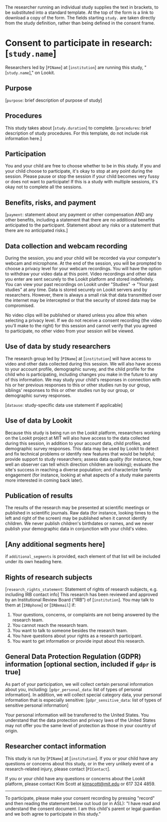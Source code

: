 The researcher running an individual study supplies the text in brackets, to be substituted into a standard template. At the top of the form is a link to download a copy of the form. The fields starting `study.` are taken directly from the study definition, rather than being defined in the consent frame.

# Consent to participate in research: [`study.name`]

Researchers led by [`PIName`] at [`institution`] are running this study, "[`study.name`]," on Lookit.

## Purpose

[`purpose`: brief description of purpose of study]

## Procedures

This study takes about [`study.duration`] to complete. [`procedures`: brief description of study procedures. For this template, do not include risk information here.]

## Participation

You and your child are free to choose whether to be in this study. If you and your child choose to participate, it's okay to stop at any point during the session. Please pause or stop the session if your child becomes very fussy or does not want to participate! If this is a study with multiple sessions, it's okay not to complete all the sessions.

## Benefits, risks, and payment

[`payment`: statement about any payment or other compensation AND any other benefits, including a statement that there are no additional benefits anticipated to the participant. Statement about any risks or a statement that there are no anticipated risks.]

## Data collection and webcam recording

During the session, you and your child will be recorded via your computer's webcam and microphone. At the end of the session, you will be prompted to choose a privacy level for your webcam recordings. You will have the option to withdraw your video data at this point. Video recordings and other data you enter are sent securely to the Lookit platform and stored indefinitely. You can view your past recordings on Lookit under "Studies" -> "Your past studies" at any time.
Data is stored securely on Lookit servers and by researchers. However, there is always a small risk that data transmitted over the internet may be intercepted or that the security of stored data may be compromised.

No video clips will be published or shared unless you allow this when selecting a privacy level. If we do not receive a consent recording (the video you'll make to the right) for this session and cannot verify that you agreed to participate, no other video from your session will be viewed.

## Use of data by study researchers

The research group led by [`PIName`] at [`institution`] will have access to video and other data collected during this session. We will also have access to your account profile, demographic survey, and the child profile for the child who is participating, including changes you make in the future to any of this information. We may study your child's responses in connection with his or her previous responses to this or other studies run by our group, siblings' responses to this or other studies run by our group, or demographic survey responses.

[`datause`: study-specific data use statement if applicable]

## Use of data by Lookit 

Because this study is being run on the Lookit platform, researchers working on the Lookit project at MIT will also have access to the data collected during this session, in addition to your account data, child profiles, and demographic survey responses. This data may be used by Lookit to detect and fix technical problems or identify new features that would be helpful; provide support to study researchers; assess data quality (for instance, how well an observer can tell which direction children are looking); evaluate the site's success in reaching a diverse population; and characterize family engagement (for instance, looking at what aspects of a study make parents more interested in coming back later).

## Publication of results

The results of the research may be presented at scientific meetings or published in scientific journals. Raw data (for instance, looking times to the left and right of the screen) may be published when it cannot identify children. We never publish children's birthdates or names, and we never publish your demographic data in conjunction with your child's video.

## [Any additional segments here]

if `additional_segments` is provided, each element of that list will be included under its own heading here.

## Rights of research subjects

[`research_rights_statement`: Statement of rights of research subjects, e.g. including IRB contact info]
 This research has been reviewed and approved by an Institutional Review Board (“IRB”) of [`institution`]. You may talk to them at [`IRBphone`] or [`IRBemail`] if:
1. Your questions, concerns, or complaints are not being answered by the research team.
2. You cannot reach the research team.
3. You want to talk to someone besides the research team.
4. You have questions about your rights as a research participant.
5. You want to get information or provide input about this research.



## General Data Protection Regulation (GDPR) information [optional section, included if `gdpr` is true]

As part of your participation, we will collect certain personal information about you, including: [`gdpr_personal_data`: list of types of personal information]. In addition, we will collect special category data, your personal information that is especially sensitive: [`gdpr_sensitive_data`: list of types of sensitive personal information]

Your personal information will be transferred to the United States. You understand that the data protection and privacy laws of the United States may not offer you the same level of protection as those in your country of origin.

## Researcher contact information

This study is run by [`PIName`] at [`institution`].  If you or your child have any questions or concerns about this study, or in the very unlikely event of a research-related injury, please contact [`PIContact`]. 

If you or your child have any questions or concerns about the Lookit platform, please contact Kim Scott at kimscott@mit.edu or 617 324 4859.

---

To participate, please make your consent recording by pressing "record" and then reading the statement below out loud (or in ASL):
"I have read and understand the consent document. I am this child's parent or legal guardian and we both agree to participate in this study."
